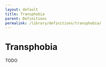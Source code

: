 ```yaml
---
layout: default
title: Transphobia
parent: Definitions
permalink: /library/definitions/transphobia/
---
```


# Transphobia

TODO
